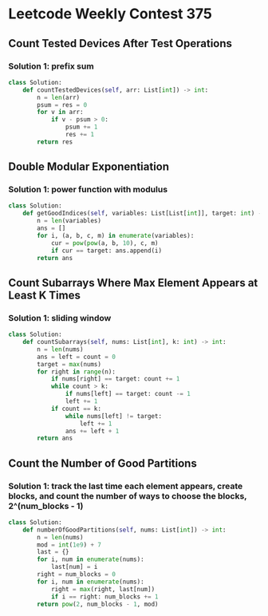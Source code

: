 # Leetcode Weekly Contest 375

## Count Tested Devices After Test Operations

### Solution 1:  prefix sum

```py
class Solution:
    def countTestedDevices(self, arr: List[int]) -> int:
        n = len(arr)
        psum = res = 0
        for v in arr:
            if v - psum > 0:
                psum += 1
                res += 1
        return res
```

## Double Modular Exponentiation

### Solution 1:  power function with modulus

```py
class Solution:
    def getGoodIndices(self, variables: List[List[int]], target: int) -> List[int]:
        n = len(variables)
        ans = []
        for i, (a, b, c, m) in enumerate(variables):
            cur = pow(pow(a, b, 10), c, m)
            if cur == target: ans.append(i)
        return ans
```

## Count Subarrays Where Max Element Appears at Least K Times

### Solution 1:  sliding window

```py
class Solution:
    def countSubarrays(self, nums: List[int], k: int) -> int:
        n = len(nums)
        ans = left = count = 0
        target = max(nums)
        for right in range(n):
            if nums[right] == target: count += 1
            while count > k:
                if nums[left] == target: count -= 1
                left += 1
            if count == k:
                while nums[left] != target:
                    left += 1
                ans += left + 1
        return ans
```

## Count the Number of Good Partitions

### Solution 1:  track the last time each element appears, create blocks, and count the number of ways to choose the blocks, 2^(num_blocks - 1)

```py
class Solution:
    def numberOfGoodPartitions(self, nums: List[int]) -> int:
        n = len(nums)
        mod = int(1e9) + 7
        last = {}
        for i, num in enumerate(nums):
            last[num] = i
        right = num_blocks = 0
        for i, num in enumerate(nums):
            right = max(right, last[num])
            if i == right: num_blocks += 1
        return pow(2, num_blocks - 1, mod)        
```

